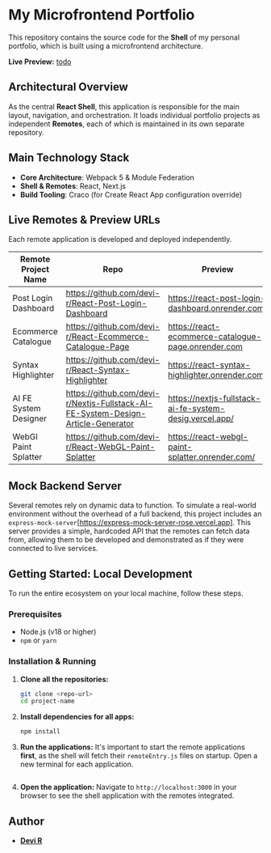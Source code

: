 # My Microfrontend Portfolio

This repository contains the source code for the **Shell** of my personal portfolio, which is built using a microfrontend architecture.

**Live Preview:** [todo]()

## Architectural Overview

As the central **React Shell**, this application is responsible for the main layout, navigation, and orchestration. It loads individual portfolio projects as independent **Remotes**, each of which is maintained in its own separate repository.

## Main Technology Stack

- **Core Architecture**: Webpack 5 & Module Federation
- **Shell & Remotes**: React, Next.js
- **Build Tooling**: Craco (for Create React App configuration override)

## Live Remotes & Preview URLs

Each remote application is developed and deployed independently.

| Remote Project Name   | Repo                                                                             | Preview                                                 |
| --------------------- | -------------------------------------------------------------------------------- | ------------------------------------------------------- |
| Post Login Dashboard  | https://github.com/devi-r/React-Post-Login-Dashboard                             | https://react-post-login-dashboard.onrender.com/        |
| Ecommerce Catalogue   | https://github.com/devi-r/React-Ecommerce-Catalogue-Page                         | https://react-ecommerce-catalogue-page.onrender.com     |
| Syntax Highlighter    | https://github.com/devi-r/React-Syntax-Highlighter                               | https://react-syntax-highlighter.onrender.com/          |
| AI FE System Designer | https://github.com/devi-r/Nextjs-Fullstack-AI-FE-System-Design-Article-Generator | https://nextjs-fullstack-ai-fe-system-desig.vercel.app/ |
| WebGl Paint Splatter  | https://github.com/devi-r/React-WebGL-Paint-Splatter                             | https://react-webgl-paint-splatter.onrender.com/        |

## Mock Backend Server

Several remotes rely on dynamic data to function. To simulate a real-world environment without the overhead of a full backend, this project includes an `express-mock-server`[https://express-mock-server-rose.vercel.app]. This server provides a simple, hardcoded API that the remotes can fetch data from, allowing them to be developed and demonstrated as if they were connected to live services.

## Getting Started: Local Development

To run the entire ecosystem on your local machine, follow these steps.

### Prerequisites

- Node.js (v18 or higher)
- `npm` or `yarn`

### Installation & Running

1.  **Clone all the repositories:**

    ```bash
    git clone <repo-url>
    cd project-name
    ```

2.  **Install dependencies for all apps:**

    ```bash
    npm install
    ```

3.  **Run the applications:**
    It's important to start the remote applications **first**, as the shell will fetch their `remoteEntry.js` files on startup. Open a new terminal for each application.

    ```

    ```

4.  **Open the application:**
    Navigate to `http://localhost:3000` in your browser to see the shell application with the remotes integrated.

## Author

- **[Devi R](https://www.linkedin.com/in/devi-r-06bb94a7)**
